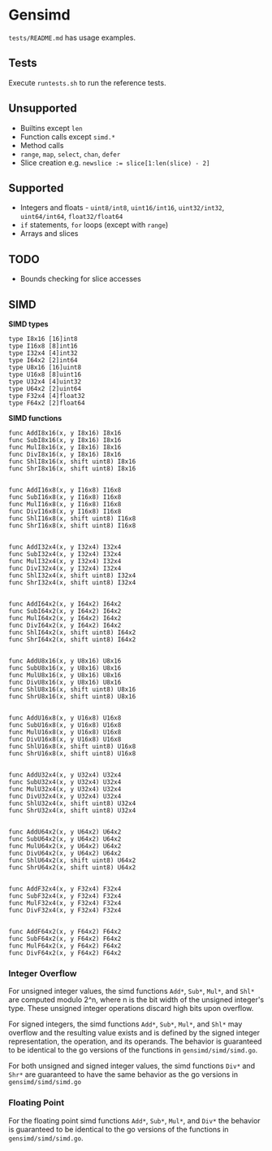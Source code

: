 # Gensimd
`tests/README.md` has usage examples.

## Tests
Execute `runtests.sh` to run the reference tests.

## Unsupported

- Builtins except `len`
- Function calls except `simd.*`
- Method calls
- `range`,  `map`, `select`, `chan`, `defer`
- Slice creation e.g. `newslice := slice[1:len(slice) - 2]`

## Supported
- Integers and floats - `uint8/int8`, `uint16/int16`, `uint32/int32`, `uint64/int64`, `float32/float64`
- `if` statements, `for` loops (except with `range`)
- Arrays and slices

## TODO
- Bounds checking for slice accesses

## SIMD
**SIMD types**

    type I8x16 [16]int8
    type I16x8 [8]int16
    type I32x4 [4]int32
    type I64x2 [2]int64
    type U8x16 [16]uint8
    type U16x8 [8]uint16
    type U32x4 [4]uint32
    type U64x2 [2]uint64
    type F32x4 [4]float32
    type F64x2 [2]float64

**SIMD functions**

    func AddI8x16(x, y I8x16) I8x16
    func SubI8x16(x, y I8x16) I8x16
    func MulI8x16(x, y I8x16) I8x16
    func DivI8x16(x, y I8x16) I8x16
    func ShlI8x16(x, shift uint8) I8x16
    func ShrI8x16(x, shift uint8) I8x16


    func AddI16x8(x, y I16x8) I16x8
    func SubI16x8(x, y I16x8) I16x8
    func MulI16x8(x, y I16x8) I16x8
    func DivI16x8(x, y I16x8) I16x8
    func ShlI16x8(x, shift uint8) I16x8
    func ShrI16x8(x, shift uint8) I16x8


    func AddI32x4(x, y I32x4) I32x4
    func SubI32x4(x, y I32x4) I32x4
    func MulI32x4(x, y I32x4) I32x4
    func DivI32x4(x, y I32x4) I32x4
    func ShlI32x4(x, shift uint8) I32x4
    func ShrI32x4(x, shift uint8) I32x4


    func AddI64x2(x, y I64x2) I64x2
    func SubI64x2(x, y I64x2) I64x2
    func MulI64x2(x, y I64x2) I64x2
    func DivI64x2(x, y I64x2) I64x2
    func ShlI64x2(x, shift uint8) I64x2
    func ShrI64x2(x, shift uint8) I64x2


    func AddU8x16(x, y U8x16) U8x16
    func SubU8x16(x, y U8x16) U8x16
    func MulU8x16(x, y U8x16) U8x16
    func DivU8x16(x, y U8x16) U8x16
    func ShlU8x16(x, shift uint8) U8x16
    func ShrU8x16(x, shift uint8) U8x16


    func AddU16x8(x, y U16x8) U16x8
    func SubU16x8(x, y U16x8) U16x8
    func MulU16x8(x, y U16x8) U16x8
    func DivU16x8(x, y U16x8) U16x8
    func ShlU16x8(x, shift uint8) U16x8
    func ShrU16x8(x, shift uint8) U16x8


    func AddU32x4(x, y U32x4) U32x4
    func SubU32x4(x, y U32x4) U32x4
    func MulU32x4(x, y U32x4) U32x4
    func DivU32x4(x, y U32x4) U32x4
    func ShlU32x4(x, shift uint8) U32x4
    func ShrU32x4(x, shift uint8) U32x4


    func AddU64x2(x, y U64x2) U64x2
    func SubU64x2(x, y U64x2) U64x2
    func MulU64x2(x, y U64x2) U64x2
    func DivU64x2(x, y U64x2) U64x2
    func ShlU64x2(x, shift uint8) U64x2
    func ShrU64x2(x, shift uint8) U64x2


    func AddF32x4(x, y F32x4) F32x4
    func SubF32x4(x, y F32x4) F32x4
    func MulF32x4(x, y F32x4) F32x4
    func DivF32x4(x, y F32x4) F32x4


    func AddF64x2(x, y F64x2) F64x2
    func SubF64x2(x, y F64x2) F64x2
    func MulF64x2(x, y F64x2) F64x2
    func DivF64x2(x, y F64x2) F64x2

### Integer Overflow
For unsigned integer values, the simd functions `Add*`, `Sub*`, `Mul*`, and `Shl*` are computed modulo 2^n, where n is the bit width of the unsigned integer's type. These unsigned integer operations discard high bits upon overflow.

For signed integers, the simd functions `Add*`, `Sub*`, `Mul*`, and `Shl*`  may overflow and the resulting value exists and is defined by the signed integer representation, the operation, and its operands. The behavior is guaranteed to be identical to the go versions of the functions in `gensimd/simd/simd.go`.

For both unsigned and signed integer values, the simd functions `Div*` and `Shr*` are guaranteed to have the same behavior as the go versions in `gensimd/simd/simd.go`

### Floating Point
For the floating point simd functions `Add*`, `Sub*`, `Mul*`, and `Div*` the behavior is guaranteed to be identical to the go versions of the functions in `gensimd/simd/simd.go`.
